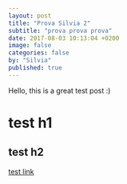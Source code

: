 ```yaml
---
layout: post
title: "Prova Silvia 2"
subtitle: "prova prova prova"
date: 2017-08-03 10:13:04 +0200
image: false
categories: false
by: "Silvia"
published: true
---
```


Hello, this is a great test post :)


# test h1


## test h2

[test link](http://opencare.cc)

